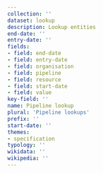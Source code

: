 ```yaml
---
collection: ''
dataset: lookup
description: Lookup entities
end-date: ''
entry-date: ''
fields:
- field: end-date
- field: entry-date
- field: organisation
- field: pipeline
- field: resource
- field: start-date
- field: value
key-field: ''
name: Pipeline lookup
plural: 'Pipeline lookups'
prefix: ''
start-date: ''
themes:
- specification
typology: ''
wikidata: ''
wikipedia: ''
---
```


